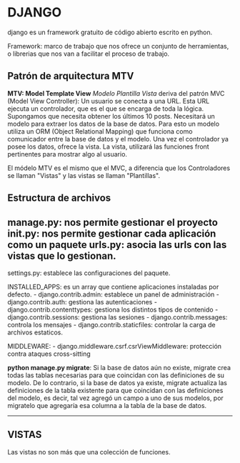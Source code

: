 # DJANGO

django es un framework gratuito de código abierto escrito en python.

Framework: marco de trabajo que nos ofrece un conjunto de herramientas, o librerias que nos van a facilitar el proceso de trabajo.

## Patrón de arquitectura MTV

**MTV: Model Template View**
*Modelo Plantilla Vista*
deriva del patrón MVC (Model View Controller): Un usuario se conecta a una URL. Esta URL ejecuta un controlador, que es el que se encarga de toda la lógica. Supongamos que necesita obtener los últimos 10 posts. Necesitará un modelo para extraer los datos de la base de datos. Para esto un modelo utiliza un ORM (Object Relational Mapping) que funciona como comunicador entre la base de datos y el modelo. Una vez el controlador ya posee los datos, ofrece la vista. La vista, utilizará las funciones front pertinentes para mostrar algo al usuario.

El módelo MTV es el mismo que el MVC, a diferencia que los Controladores se llaman "Vistas" y las vistas se llaman "Plantillas".

## Estructura de archivos

manage.py: nos permite gestionar el proyecto
__init__.py: nos permite gestionar cada aplicación como un paquete
urls.py: asocia las urls con las vistas que lo gestionan.
-------------------------------
settings.py: establece las configuraciones del paquete.

INSTALLED_APPS: es un array que contiene aplicaciones instaladas por defecto.
    - django.contrib.admin: establece un panel de administración
    - django.contrib.auth: gestiona las autenticaciones
    - django.contrib.contenttypes: gestiona los distintos tipos de contenido
    - django.contrib.sessions: gestiona las sesiones
    - django.contrib.messages: controla los mensajes
    - django.contrib.staticfiles: controlar la carga de archivos estaticos.

MIDDLEWARE:
    - django.middleware.csrf.csrViewMiddleware: protección contra ataques cross-sitting


**python manage.py migrate**: Si la base de datos aún no existe, migrate crea todas las tablas necesarias para que coincidan con las definiciones de su modelo.
De lo contrario, si la base de datos ya existe, migrate actualiza las definiciones de la tabla existente para que coincidan con las definiciones del modelo, es decir, tal vez agregó un campo a uno de sus modelos, por migratelo que agregaría esa columna a la tabla de la base de datos.

----------------------------------------------------------------

## VISTAS
Las vistas no son más que una colección de funciones.
